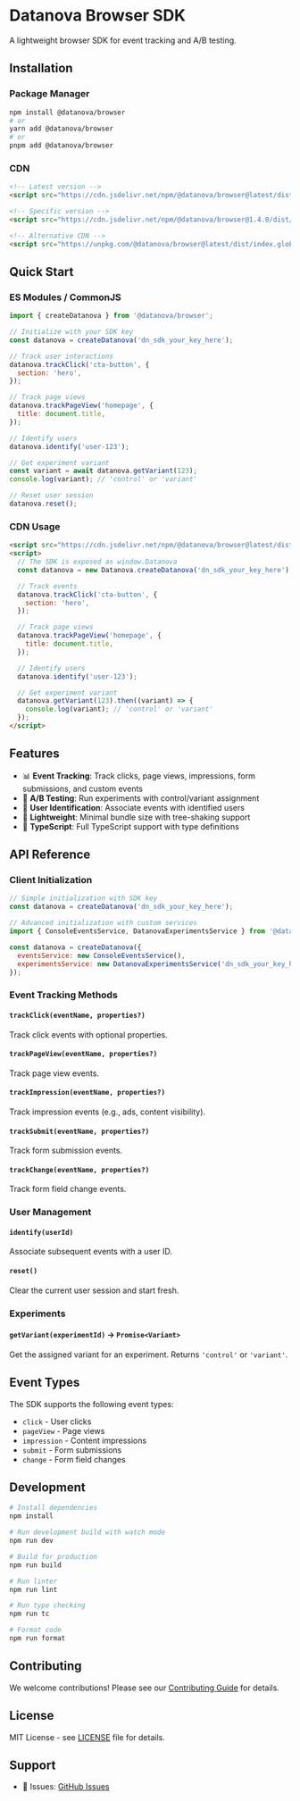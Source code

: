 # Datanova Browser SDK

A lightweight browser SDK for event tracking and A/B testing.

## Installation

### Package Manager

```bash
npm install @datanova/browser
# or
yarn add @datanova/browser
# or
pnpm add @datanova/browser
```

### CDN

```html
<!-- Latest version -->
<script src="https://cdn.jsdelivr.net/npm/@datanova/browser@latest/dist/index.global.js"></script>

<!-- Specific version -->
<script src="https://cdn.jsdelivr.net/npm/@datanova/browser@1.4.0/dist/index.global.js"></script>

<!-- Alternative CDN -->
<script src="https://unpkg.com/@datanova/browser@latest/dist/index.global.js"></script>
```

## Quick Start

### ES Modules / CommonJS

```javascript
import { createDatanova } from '@datanova/browser';

// Initialize with your SDK key
const datanova = createDatanova('dn_sdk_your_key_here');

// Track user interactions
datanova.trackClick('cta-button', {
  section: 'hero',
});

// Track page views
datanova.trackPageView('homepage', {
  title: document.title,
});

// Identify users
datanova.identify('user-123');

// Get experiment variant
const variant = await datanova.getVariant(123);
console.log(variant); // 'control' or 'variant'

// Reset user session
datanova.reset();
```

### CDN Usage

```html
<script src="https://cdn.jsdelivr.net/npm/@datanova/browser@latest/dist/index.global.js"></script>
<script>
  // The SDK is exposed as window.Datanova
  const datanova = new Datanova.createDatanova('dn_sdk_your_key_here');

  // Track events
  datanova.trackClick('cta-button', {
    section: 'hero',
  });

  // Track page views
  datanova.trackPageView('homepage', {
    title: document.title,
  });

  // Identify users
  datanova.identify('user-123');

  // Get experiment variant
  datanova.getVariant(123).then((variant) => {
    console.log(variant); // 'control' or 'variant'
  });
</script>
```

## Features

- 📊 **Event Tracking**: Track clicks, page views, impressions, form submissions, and custom events
- 🧪 **A/B Testing**: Run experiments with control/variant assignment
- 👤 **User Identification**: Associate events with identified users
- 🚀 **Lightweight**: Minimal bundle size with tree-shaking support
- 🎯 **TypeScript**: Full TypeScript support with type definitions

## API Reference

### Client Initialization

```javascript
// Simple initialization with SDK key
const datanova = createDatanova('dn_sdk_your_key_here');

// Advanced initialization with custom services
import { ConsoleEventsService, DatanovaExperimentsService } from '@datanova/browser';

const datanova = createDatanova({
  eventsService: new ConsoleEventsService(),
  experimentsService: new DatanovaExperimentsService('dn_sdk_your_key_here'),
});
```

### Event Tracking Methods

#### `trackClick(eventName, properties?)`

Track click events with optional properties.

#### `trackPageView(eventName, properties?)`

Track page view events.

#### `trackImpression(eventName, properties?)`

Track impression events (e.g., ads, content visibility).

#### `trackSubmit(eventName, properties?)`

Track form submission events.

#### `trackChange(eventName, properties?)`

Track form field change events.

### User Management

#### `identify(userId)`

Associate subsequent events with a user ID.

#### `reset()`

Clear the current user session and start fresh.

### Experiments

#### `getVariant(experimentId)` → `Promise<Variant>`

Get the assigned variant for an experiment. Returns `'control'` or `'variant'`.

## Event Types

The SDK supports the following event types:

- `click` - User clicks
- `pageView` - Page views
- `impression` - Content impressions
- `submit` - Form submissions
- `change` - Form field changes

## Development

```bash
# Install dependencies
npm install

# Run development build with watch mode
npm run dev

# Build for production
npm run build

# Run linter
npm run lint

# Run type checking
npm run tc

# Format code
npm run format
```

## Contributing

We welcome contributions! Please see our [Contributing Guide](CONTRIBUTING.md) for details.

## License

MIT License - see [LICENSE](LICENSE) file for details.

## Support

- 🐛 Issues: [GitHub Issues](https://github.com/d0-datanova/browser-sdk/issues)
